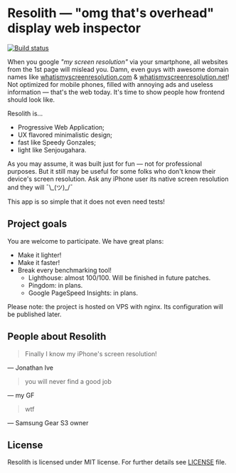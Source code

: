 # Resolith &mdash; "omg that's overhead" display web inspector

[![Build status](https://img.shields.io/travis/ssimplix/resolith.svg)](https://travis-ci.org/ssimplix/resolith)

When you google *"my screen resolution"* via your smartphone, all websites from the 1st page will mislead you. Damn, even guys with awesome domain names like [whatismyscreenresolution.com](https://www.whatismyscreenresolution.com) & [whatismyscreenresolution.net](http://whatismyscreenresolution.net)! Not optimized for mobile phones, filled with annoying ads and useless information &mdash; that's the web today. It's time to show people how frontend should look like.

Resolith is...

* Progressive Web Application;
* UX flavored minimalistic design;
* fast like Speedy Gonzales;
* light like Senjougahara.

As you may assume, it was built just for fun &mdash; not for professional purposes. But it still may be useful for some folks who don't know their device's screen resolution. Ask any iPhone user its native screen resolution and they will ¯\\\_(ツ)_/¯

This app is so simple that it does not even need tests!

## Project goals

You are welcome to participate. We have great plans:

* Make it lighter!
* Make it faster!
* Break every benchmarking tool!
  * Lighthouse: almost 100/100. Will be finished in future patches.
  * Pingdom: in plans.
  * Google PageSpeed Insights: in plans.

Please note: the project is hosted on VPS with nginx. Its configuration will be published later.

## People about Resolith

> Finally I know my iPhone's screen resolution!

&mdash; Jonathan Ive

> you will never find a good job

&mdash; my GF

> wtf

&mdash; Samsung Gear S3 owner

## License

Resolith is licensed under MIT license. For further details see [LICENSE](LICENSE) file.
